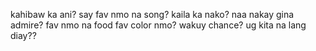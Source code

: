 kahibaw ka ani?
say fav nmo na song?
kaila ka nako?
naa nakay gina admire?
fav nmo na food 
fav color nmo?
wakuy chance?
ug kita na lang diay??
